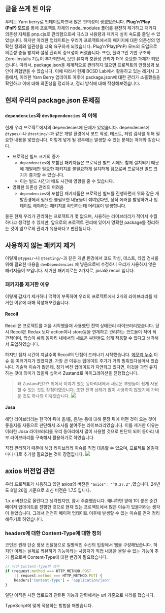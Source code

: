 ## 글을 쓰게 된 이유
우리는 Yarn berry로 업데이트하면서 많은 편의성이 생겼었습니다. **Plug'n'Play (PnP) 모드**를 통해 프로젝트 자체의 node_modules 폴더를 완전히 제거하고 패키지 의존성 자체를 pnp.cjs로 관리함으로써 디스크 사용량과 패키지 설치 속도를 줄일 수 있었습니다.
하지만 이러한 업데이트는 우리가 프로젝트에서의 패키지에 대한 의존성의 명확한 정의와 일관성을 더욱 요구하게 되었습니다. Plug'n'Play(PnP) 모드의 도입으로 의존성 충돌 방지와 설정 관리의 중요성이 커졌습니다. 또한, 플러그인 기반 구조와 Zero-Installs 기능이 추가되면서, 보안 유지와 호환성 관리가 더욱 중요한 과제가 되었습니다. 따라서, package.json을 체계적으로 관리하지 않으면 프로젝트의 안정성과 보안이 위협받을 수 있습니다.
이에 따라서 현재 BCSD Lab에서 활동하고 있는 레거시 그룹에서, 이러한 Yarn Berry 업데이트 이후에 package.json에 대한 관리가 소홀했음을 확인하고 이에 대해 의존성을 정리하고, 정리 방식에 대해 작성해보겠습니다.

## 현재 우리의 package.json 문제점

### `dependencies`와 `devDependencies` 의 이해
현재 우리 프로젝트에서의 dependecies에 문제가 있었습니다.
dependecies에 `@types/~`나 `@testing/~`과 같은 개발 환경에서 코드 작성, 테스트, 타입 검사를 위해 필요한 내용을 넣었습니다. 이렇게 넣게 될 경우에는 발생할 수 있는 문제는 아래와 같습니다.

* 프로덕션 빌드 크기의 증가
	* `dependencies`에 포함된 패키지들은 프로덕션 빌드 시에도 함께 설치되기 때문에 개발에만 필요한 패키지를 불필요하게 설치하게 됨으로써 프로덕션 빌드 크기가 증가할 수 있습니다.
	* 이는 빌드 시간과 배포 시간에 영향을 줄 수 있습니다.
* 명확한 의존성 관리의 어려움
	* `dependencies`에 포함된 패키지들은 프로덕션 빌드를 진행하면서 위와 같은 개발환경에서 필요한 불필요한 내용들이 섞여있다면, 정작 에러를 발생하거나 업데이트 해야하는 패키지를 확인하는데 어려움이 발생합니다.

물론 현재 우리가 관리하는 프로젝트가 몇 없으며, 사용하는 라이브러리가 적어서 수월하다고 생각할 수 있지만, 앞으로의 프로젝트 관리에 있어서 명확한 package를 정리하는 것이 앞으로의 관리가 유용하다고 판단됩니다.

## 사용하지 않는 패키지 제거
이렇게 `@types/~`나 `@testing/~`과 같은 개발 환경에서 코드 작성, 테스트, 타입 검사를 위해 필요한 내용을 `devDependencies` 에 넣음으로써 수정하니 우리가 사용하지 않은 패키지들이 보입니다.
제거한 패키지로는 2가지로, josa와 recoil 입니다.

### 패키지를 제거한 이유
이렇게 갑자기 제거하니 맥락이 부족하여 우리의 프로젝트에서 2개의 라이브러리를 제거한 이유에 대해 작성해보겠습니다.

#### Recoil
Recoil은 프로젝트를 처음 시작했을때 사용했던 전역 상태관리 라이브러리였습니다. 당시 Recoil은 Redux 보다 action이나 store등을 연계하고 관리하는 코드들이 적어 직관적이며, 학습이 쉬워 동아리 내에서의 새로운 부원들도 쉽게 적응할 수 있다고 생각해서 도입하였습니다.

하지만 점차 시간이 지날수록 Recoil의 단점이 드러나기 시작했습니다.
[메모리 누수](https://github.com/facebookexperimental/Recoil/issues?q=is%3Aissue+is%3Aopen+memory) 이슈 등 여러가지가 있었지만, 가장 큰 이유는 업데이트 주기가 거의 멈춰있다싶어서 였습니다.
기술적 이슈가 많은데, 정기 버전 업데이트가 지연되고 있다면, 이것을 과연 유지하는 것에 의미가 있을까 싶어서 Zustand로 마이그레이션을 진행했습니다.

> 왜 Zustand인가?
> 위에서 이야기 했듯 동아리내에서 새로운 부원들이 쉽게 사용할 수 있는 것도 장점이였습니다.
> 또한 전역 상태가 많이 사용하지 않았기에 가벼운 것도 하나의 이유였습니다.
> ![](https://i.imgur.com/togyaKP.png)


#### Josa
해당 라이브러리는 한국어 뒤에 을/를, 은/는 등에 대해 문장 뒤에 어떤 것이 오는 것이 좋을지를 자동으로 판단해서 조사를 붙여주는 라이브러리였습니다. 이를 제거한 이유는 이러한 Josa 라이브러리를 우리 동아리에서 많이 사용할 것으로 판단이 되어 동아리 내부 라이브러리를 구축해서 활용하기로 하였습니다.

직접 관리하기 때문에 해당 라이브러리 이슈를 직접 대응할 수 있으며, 프로젝트 옮길때마다 따로 추가할 필요없는 것이 장점입니다.
![](https://i.imgur.com/BEVvsVP.png)


## axios 버전업 관련
우리 프로젝트가 사용하고 있던 axios의 버전은 `"axios": "^0.27.2",`였습니다. 24년도 8월 26일 기준으로 최신 버전은 1.7.5 입니다.

1.x.x 버전으로 올린다고 생각했지만, 잠시 주춤했습니다. 왜냐하면 앞에 1이 붙은 순간 메이저 업데이트를 진행한 것으로 현재 있는 프로젝트에서 많은 이슈가 있을꺼라는 생각이 들었습니다. 그래서 천천히 메이저 업데이트 이후에 발생할 수 있는 이슈를 먼저 정리해두기로 하였습니다.

### headers에 대한 Content-Type에 대한 정의
코인은 원래 단순 정보 전달용으로 일방적인 수신의 입장에서 웹을 구성해뒀습니다. 하지만 이제는 실제로 리뷰하기 기능이라는 사용자가 직접 내용을 올릴 수 있는 기능이 추가 됨으로써 Content-Type에 대한 변경이 필요했습니다.

```js
// 이전 Content-Type의 경우
if (request.method === HTTP_METHOD.POST 
	|| request.method === HTTP_METHOD.PUT) {
	headers['Content-Type'] = 'application/json'
}
```

일단 아직은 사진 업로드와 관련된 기능과 관련해서는 url 기준으로 처리를 했습니다.

TypeScript에 맞게 적용하는 방법을 해봤습니다.